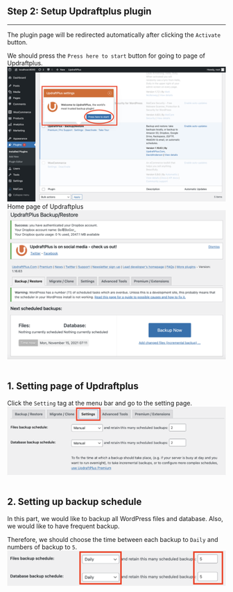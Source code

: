 ## **Step 2: Setup Updraftplus plugin**
---
The plugin page will be redirected automatically after clicking the `Activate` button. 

We should press the `Press here to start` button for going to page of Updraftplus.
![Image](./assets/upStart.png)
Home page of Updraftplus
![Image](./assets/upHome.png)
<br></br>

## 1. Setting page of Updraftplus
Click the `Setting` tag at the menu bar and go to the setting page.
![Image](./assets/upSettingTag.png)
<br></br>

## 2. Setting up backup schedule
In this part, we would like to backup all WordPress files and database. Also, we would like to have frequent backup.

Therefore, we should choose the time between each backup to `Daily` and numbers of backup to `5`.
![Image](./assets/upTime.png)
